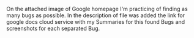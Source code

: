 On the attached image of Google homepage I'm practicing of finding as many bugs as possible. In the description of file was added the link for google docs cloud service with my Summaries for this found Bugs and  screenshots for each separated Bug. 
